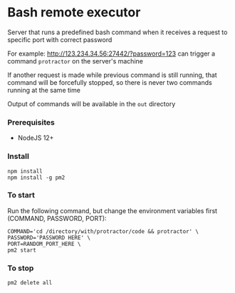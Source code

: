 # Bash remote executor

Server that runs a predefined bash command when it receives a request to specific port with correct password

For example: http://123.234.34.56:27442/?password=123 can trigger a command `protractor` on the server's machine

If another request is made while previous command is still running, that command will be forcefully stopped, so there is never two commands running at the same time

Output of commands will be available in the `out` directory

### Prerequisites

- NodeJS 12+

### Install

```
npm install
npm install -g pm2
```

### To start

Run the following command, but change the environment variables first (COMMAND, PASSWORD, PORT):
```
COMMAND='cd /directory/with/protractor/code && protractor' \
PASSWORD='PASSWORD HERE' \
PORT=RANDOM_PORT_HERE \
pm2 start
```

### To stop
```
pm2 delete all
```
